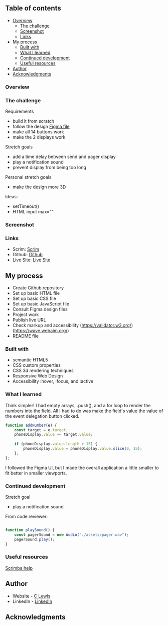 
 ## Table of contents

- [Overview](#overview)
  - [The challenge](#the-challenge)
  - [Screenshot](#screenshot)
  - [Links](#links)
- [My process](#my-process)
  - [Built with](#built-with)
  - [What I learned](#what-i-learned)
  - [Continued development](#continued-development)
  - [Useful resources](#useful-resources)
- [Author](#author)
- [Acknowledgments](#acknowledgments)


### Overview


### The challenge

Requirements
- build it from scratch
- follow the design
[Figma file](https://www.figma.com/file/UE8l4LGR1joA1XbsHiHSS5/Send-to-Pager-(Copy)?t=pNGhqLngfDy6RFjv-0)
- make all 14 buttons work
- make the 2 displays work

Stretch goals
- add a time delay between send and pager display 
- play a notification sound
- prevent display from being too long 

Personal stretch goals
- make the design more 3D

Ideas: 
- setTimeout()
- HTML input max=""

 ### Screenshot

### Links

- Scrim: [Scrim](https://scrimba.com/scrim/coe73499faa56ad6f866587dc)
- Github: [Github](https://github.com/casserole27/send-to-pager)
- Live Site: [Live Site](https://www.clewisdev.com/send-to-pager/)

## My process

- Create Github repository
- Set up basic HTML file 
- Set up basic CSS file
- Set up basic JavaScript file
- Consult Figma design files
- Project work
- Publish live URL
- Check markup and accessibility
(https://validator.w3.org/)
(https://wave.webaim.org/)
- README file

### Built with

- semantic HTML5
- CSS custom properties
- CSS 3d rendering techniques
- Responsive Web Design
- Accessibility :hover, :focus, and :active

### What I learned

Think simpler! I had empty arrays, .push(), and a for loop to render the numbers into the field. All I had to do was make the field's value the value of the event delegation button clicked.

```javascript
function addNumber(e) {
    const target = e.target;
    phoneDisplay.value += target.value;
    
    if (phoneDisplay.value.length > 15) {
        phoneDisplay.value = phoneDisplay.value.slice(0, 15);
    };
};
```
I followed the Figma UI, but I made the overall application a little smaller to fit better in smaller viewports.


### Continued development

Stretch goal
- play a notification sound

From code reviewer:

```javascript

function playSound() {
    const pagerSound = new Audio("./assets/pager.wav");
    pagerSound.play();
}

```

### Useful resources

[Scrimba help](https://scrimba.com/scrim/cPPeRMhZ)


## Author

- Website - [C Lewis](https://www.clewisdev.com)
- LinkedIn - [LinkedIn](https://www.linkedin.com/in/clewisdev/)


## Acknowledgments






